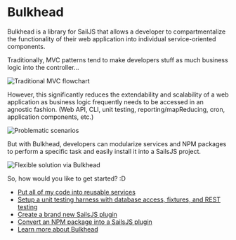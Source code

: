 # Bulkhead

Bulkhead is a library for SailJS that allows a developer to compartmentalize the functionality of their web application into individual service-oriented components.

Traditionally, MVC patterns tend to make developers stuff as much business logic into the controller...

![Traditional MVC flowchart](assets/start1.png)

However, this significantly reduces the extendability and scalability of a web application as business logic frequently needs to be accessed in an agnostic fashion.  (Web API, CLI, unit testing, reporting/mapReducing, cron, application components, etc.)

![Problematic scenarios](assets/start2.png)

But with Bulkhead, developers can modularize services and NPM packages to perform a specific task and easily install it into a SailsJS project.

![Flexible solution via Bulkhead](assets/start3.png)

So, how would you like to get started? :D

* [Put all of my code into reusable services](docs/quickstart.md#services)
* [Setup a unit testing harness with database access, fixtures, and REST testing](docs/quickstart.md#testing)
* [Create a brand new SailsJS plugin](docs/quickstart.md#create-plugin)
* [Convert an NPM package into a SailsJS plugin](docs/quickstart.md#convert-plugin)
* [Learn more about Bulkhead](docs/toc.md)
